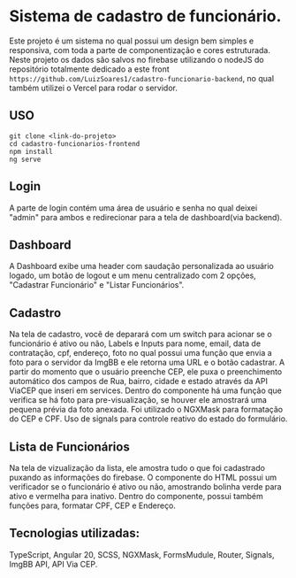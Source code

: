 # Sistema de cadastro de funcionário.

Este projeto é um sistema no qual possui um design bem simples e responsiva, com toda a parte de componentização e cores estruturada. Neste projeto os dados são salvos no firebase utilizando o nodeJS do repositório totalmente dedicado a este front ``` https://github.com/LuizSoares1/cadastro-funcionario-backend ```, no qual também utilizei o Vercel para rodar o servidor.

## USO

```
git clone <link-do-projeto>
cd cadastro-funcionarios-frontend
npm install
ng serve

```

## Login

A parte de login contém uma área de usuário e senha no qual deixei "admin" para ambos e redirecionar para a tela de dashboard(via backend).

## Dashboard

A Dashboard exibe uma header com saudação personalizada ao usuário logado, um botão de logout e um menu centralizado com 2 opções, "Cadastrar Funcionário" e "Listar Funcionários".

## Cadastro

Na tela de cadastro, você de deparará com um switch para acionar se o funcionário é ativo ou não, Labels e Inputs para nome, email, data de contratação, cpf, endereço, foto no qual possui uma função que envia a foto para o servidor da ImgBB e ele retorna uma URL e o botão cadastrar. A partir do momento que o usuário preenche CEP, ele puxa o preenchimento automático dos campos de Rua, bairro, cidade e estado através da API ViaCEP que inseri em services. Dentro do componente há uma função que verifica se há foto para pre-visualização, se houver ele amostrará uma pequena prévia da foto anexada. Foi utilizado o NGXMask para formatação do CEP e CPF. Uso de signals para controle reativo do estado do formulário.

## Lista de Funcionários

Na tela de vizualização da lista, ele amostra tudo o que foi cadastrado puxando as informações do firebase. O componente do HTML possui um verificador se o funcionário é ativo ou não, amostrando bolinha verde para ativo e vermelha para inativo. Dentro do componente, possui também funções para, formatar CPF, CEP e Endereço.

## Tecnologias utilizadas:

TypeScript, Angular 20, SCSS, NGXMask, FormsMudule, Router, Signals, ImgBB API, API Via CEP.





